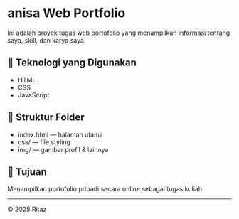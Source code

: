 # anisa Web Portfolio

Ini adalah proyek tugas web portofolio yang menampilkan informasi tentang saya, skill, dan karya saya.

## 🔧 Teknologi yang Digunakan
- HTML
- CSS
- JavaScript

## 📁 Struktur Folder
- index.html — halaman utama
- css/ — file styling
- img/ — gambar profil & lainnya

## 🎯 Tujuan
Menampilkan portofolio pribadi secara online sebagai tugas kuliah.

---

© 2025 Ritaz
